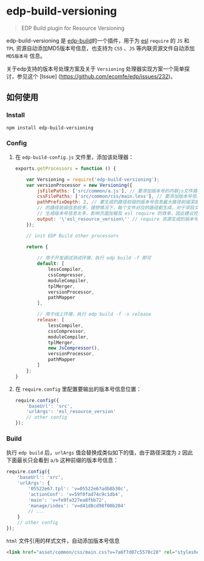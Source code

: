 
edp-build-versioning
========

> EDP Build plugin for Resource Versioning

edp-build-versioning 是 [edp-build](https://github.com/ecomfe/edp-build)的一个插件，用于为 [esl](https://github.com/ecomfe/esl) `require` 的 `JS` 和 `TPL` 资源自动添加MD5版本号信息，也支持为 `CSS` 、`JS` 等内联资源文件自动添加 `MD5版本号` 信息。

关于edp支持的版本号处理方案及关于 `Versioning` 处理器实现方案一个简单探讨，参见这个 [Issue] (https://github.com/ecomfe/edp/issues/232)。

## 如何使用

### Install

```shell
npm install edp-build-versioning
```

### Config

1. 在 `edp-build-config.js` 文件里，添加该处理器：

    ```javascript
    exports.getProcessors = function () {
    
        var Versioning = require('edp-build-versioning');
        var versionProcessor = new Versioning({
            jsFilePaths: ['src/common/a.js'], // 要添加版本号的内联js文件路径
            cssFilePaths: ['src/common/css/main.less'], // 要添加版本号信息的内联css文件路径
            pathPrefixDepth: 2, // 要生成的路径前缀的版本号信息最大路径前缀深度，为了避免生成
            // 的路径前缀信息较多，理想情况下，每个文件对应的路径都生成，对于项目文件较多，将导致如下
            // 生成版本号信息太多，影响页面加载及 esl require 的效率，因此建议控制下深度值
            output: '\'esl_resource_version\'' // require 资源生成的版本号信息输出地方
        });
    
        // init EDP Build other processors
    
        return {
        
            // 用于开发调试测试环境，执行 edp build -f 即可
            default: [
                lessCompiler,
                cssCompressor,
                moduleCompiler,
                tplMerger,
                versionProcessor,
                pathMapper
            ],
    
            // 用于线上环境，执行 edp build -f -s release
            release: [
                lessCompiler,
                cssCompressor,
                moduleCompiler,
                tplMerger,
                new JsCompressor(),
                versionProcessor,
                pathMapper
            ]
        };
    }
    ```

2. 在 `require.config` 里配置要输出的版本号信息位置：

    ```javascript
    require.config({
        'baseUrl': 'src',
        'urlArgs': 'esl_resource_version'
        // other config
    });
    ```

### Build

执行 `edp build` 后，`urlArgs` 值会替换成类似如下的值，由于路径深度为 `2` 因此下面最长只会看到
`a/b` 这种前缀的版本号信息：

```javascript
require.config({
    'baseUrl': 'src',
    'urlArgs': {
        '05522e67.tpl': 'v=05522e67adb8b30c',
        'actionConf': 'v=59f0fad74c9c1db4',
        'main': 'v=fe9fa327ea8fbb72',
        'manage/index': 'v=d41d8cd98f00b204'
        // ...
    }
    // other config
});
```

`html` 文件引用的样式文件，自动添加版本号信息

```html
<link href="asset/common/css/main.css?v=7a6f7d07c5570c28" rel="stylesheet" />
```

